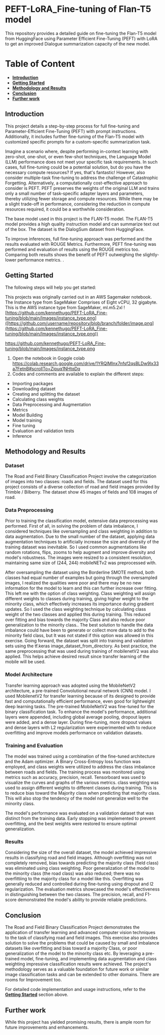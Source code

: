 # PEFT-LoRA_Fine-tuning of Flan-T5 model
This repository provides a detailed guide on fine-tuning the Flan-T5 model from HuggingFace using Parameter Efficient Fine-Tuning (PEFT) with LoRA to get an improved Dialogue summarization capacity of the new model. 

# Table of Content
* [**Introduction**](##Introduction)
* [**Getting Started**](##Getting-Started)
* [**Methodology and Results**](##Methodology-and-Results)
* [**Conclusion** ](##Conclusion)
* [**Further work** ](##Further-work)

## Introduction
This project details a step-by-step process for full fine-tuning and Parameter-Efficient Fine-Tuning (PEFT) with prompt instructions. Additionally, it includes further fine-tuning of the Flan-T5 model with customized specific prompts for a custom-specific summarization task.

Imagine a scenario where, despite performing in-context learning with zero-shot, one-shot, or even few-shot techniques, the Language Model (LLM) performance does not meet your specific task requirements. In such cases, full fine-tuning could be a potential solution, but do you have the necessary compute resources? If yes, that's fantastic! However, also consider multiple-task fine-tuning to address the challenge of Catastrophic Forgetting. Alternatively, a computationally cost-effective approach to consider is PEFT. PEFT preserves the weights of the original LLM and trains only a small number of task-specific adapter layers and parameters, thereby utilizing fewer storage and compute resources. While there may be a slight trade-off in performance, considering the reduction in compute resources required, it could be a worthwhile consideration.

The base model used in this project is the FLAN-T5 model. The FLAN-T5 model provides a high quality instruction model and can summarize text out of the box. The dataset is the DialogSum dataset from HuggingFace.

To improve inferences, full fine-tuning approach was performed and the results evaluated with ROUGE Metrics. Furthermore, PEFT fine-tuning was performed and evaluation of results using the ROUGE metrics too. Comparing both results shows the benefit of PEFT outweighing the slightly-lower performance metrics.  .

## Getting Started
The following steps will help you get started:

This projects was originally carried out in an AWS Sagemaker notebook. The Instance type from SageMaker Comprises of Eight vCPU, 32 gigabyte. This is the AWS instance type from SageMaker, ml.m5.2xl
![https://github.com/kennethugo/PEFT-LoRA_Fine-tuning/blob/main/Images/instance_type.png]([https://github.com/username/repository/blob/branch/folder/image.png](https://github.com/kennethugo/PEFT-LoRA_Fine-tuning/blob/main/Images/instance_type.png))

https://github.com/kennethugo/PEFT-LoRA_Fine-tuning/blob/main/Images/instance_type.png


1. Open the notebook in Goggle colab
https://colab.research.google.com/drive/1YRQlMInx7nfsf2qsBLDw9lx33a7FetnB#scrollTo=Zipuq1NHtqDq
3. Codes and comments are available to explain the different steps:

* Importing packages
* Downloading dataset
* Creating and splitting the dataset 
* Calculating class weights
* Data Preprocessing and Augmentation 
* Metrics
* Model Building
* Model training
* Fine tuning
* Evaluation and validation tests
* Inference

## Methodology and Results
### Dataset

The Road and Field Binary Classification Project involve the categorization of images into two classes: roads and fields. The dataset used for this project consists of a diverse collection of road and field images provided by Trimble / Bilberry. The dataset show 45 images of fields and 108 images of road. 

### Data Preprocessing

Prior to training the classification model, extensive data preprocessing was performed. First of all, in solving the problem of data imbalance, I considered techniques like oversampling and class weighting in addition to data augmentation. Due to the small number of the dataset, applying data augmentation techniques to artificially increase the size and diversity of the training dataset was inevitable. So I used common augmentations like random rotations, flips, zooms to help augment and improve diversity and model's robustness. The images were resized to a consistent resolution, maintaining same size of (244, 244) mobileNETv2 was preprocessed with. 

After oversampling the dataset using the Borderline SMOTE method, both classes had equal number of examples but going through the oversampled images, I realized the qualities were poor and there may be no new information for the model to learn and this can further increase over fitting. This left me with the option of class weighting. Class weighting will assign different weights to classes during training, giving higher weight to the minority class, which effectively increases its importance during gradient updates. So I used the class weighting technique by calculating class weight of the two classes and applied this during training. This reduced over fitting and bias towards the majority Class and also reduce poor generalization to the minority class.. The best solution to handle the data imbalance could have been to generate or collect more data to add to the minority field class, but It was not stated if this option was allowed in this exercise. 
Going forward, the dataset was split into training and validation sets using the tf.keras image_dataset_from_directory. As best practice, the same preprocessing that was used during training of mobilenetV2 was also applied.  This helps achieve desired result since transfer learning of the mobile will be used.


### Model Architecture

Transfer learning approach was adopted using the MobileNetV2 architecture, a pre-trained Convolutional neural network (CNN) model. I used MobilenetV2 for transfer learning because of its designed to provide fast and computationally efficient performance, even good for lightweight deep learning tasks. The pre-trained MobileNetV2 was fine-tuned for the binary classification task. To enhance the model's performance, additional layers were appended, including global average pooling, dropout layers were added, and a dense layer. During fine-tuning, more dropout values and dense layers with L2 regularization were experimented with to reduce overfitting and improve models performance on validation datasets.

### Training and Evaluation

The model was trained using a combination of the fine-tuned architecture and the Adam optimizer. A Binary Cross-Entropy loss function was employed, and class weights were utilized to address the class imbalance between roads and fields. The training process was monitored using metrics such as accuracy, precision, recall. Tensorboard was used to visualize the curves and graphs of the various metrics. class weighting was used to assign different weights to different classes during training.  This is to reduce bias toward the Majority class when predicting that majority class. This will also stop the tendency of the model not generalize well to the minority class.

The model's performance was evaluated on a validation dataset that was distinct from the training data. Early stopping was implemented to prevent overfitting, and the best weights were restored to ensure optimal generalization.

### Results

Considering the size of the overall dataset, the model achieved impressive results in classifying road and field images. Although overfitting was not completely removed, bias towards predicting the majority class (field class) was eliminated using class weighting. Poor generalization of the model to the minority class (the road class) was also reduced; there was no overfittiing to the majority class for a model like this.  Overfitting was generally reduced and controlled during fine-tuning using dropout and l2 regularization. The evaluation metrics showcased the model's effectiveness in distinguishing between the two classes. The precision, recall, and F1-score demonstrated the model's ability to provide reliable predictions.



## Conclusion

The Road and Field Binary Classification Project demonstrates the application of transfer learning and advanced computer vision techniques to the task of classifying road and field images. This exercise also provides solution to solve the problems that could be caused by small and imbalance datasets like overfitting and bias toward a majority Class, or poor generalization of the model to the minority class etc. By leveraging a pre-trained model, fine-tuning, and implementing data augmentation and class weighting impressive classification results were achieved. The project's methodology serves as a valuable foundation for future work or similar image classification tasks and can be extended to other domains. There are rooms for Improvement too.

For detailed code implementation and usage instructions, refer to the [**Getting Started**](##Getting-Started) section above.


## Further work
While this project has yielded promising results, there is ample room for future improvements and enhancements.


